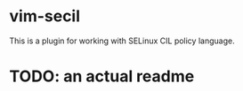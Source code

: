 # vim-secil

This is a plugin for working with SELinux CIL policy language.

# TODO: an actual readme

